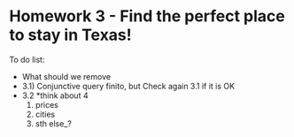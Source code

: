 # Homework 3 - Find the perfect place to stay in Texas!
 

To do list:

  * What should we remove
  * 3.1) Conjunctive query finito, but Check again 3.1 if it is OK
  * 3.2
  *think about 4
    1. prices
    2. cities
    3. sth else_?
    
